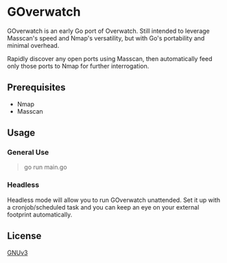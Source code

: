 # GOverwatch
GOverwatch is an early Go port of Overwatch. Still intended to leverage Masscan's speed and Nmap's versatility, but with Go's portability and minimal overhead.

Rapidly discover any open ports using Masscan, then automatically feed only those ports to Nmap for further interrogation.

## Prerequisites
- Nmap
- Masscan

## Usage

### General Use
> go run main.go

### Headless
Headless mode will allow you to run GOverwatch unattended. Set it up with a cronjob/scheduled task and you can keep an eye on your external footprint automatically.

## License
[GNUv3](https://www.gnu.org/licenses/gpl-3.0.en.html)
